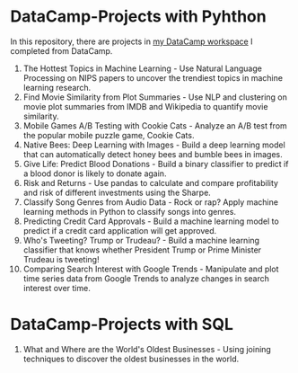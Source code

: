 # DataCamp-Projects with Pyhthon
In this repository, there are projects in [my DataCamp workspace](https://www.datacamp.com/profile/elifulkuk) I completed from DataCamp.
1. The Hottest Topics in Machine Learning - Use Natural Language Processing on NIPS papers to uncover the trendiest topics in machine learning research.
2. Find Movie Similarity from Plot Summaries - Use NLP and clustering on movie plot summaries from IMDB and Wikipedia to quantify movie similarity.
3. Mobile Games A/B Testing with Cookie Cats - Analyze an A/B test from the popular mobile puzzle game, Cookie Cats. 
4. Native Bees: Deep Learning with Images - Build a deep learning model that can automatically detect honey bees and bumble bees in images.
5. Give Life: Predict Blood Donations - Build a binary classifier to predict if a blood donor is likely to donate again.
6. Risk and Returns - Use pandas to calculate and compare profitability and risk of different investments using the Sharpe.
7. Classify Song Genres from Audio Data - Rock or rap? Apply machine learning methods in Python to classify songs into genres.
8. Predicting Credit Card Approvals - Build a machine learning model to predict if a credit card application will get approved.
9. Who's Tweeting? Trump or Trudeau? - Build a machine learning classifier that knows whether President Trump or Prime Minister Trudeau is tweeting!
10. Comparing Search Interest with Google Trends - Manipulate and plot time series data from Google Trends to analyze changes in search interest over time.

# DataCamp-Projects with SQL
1. What and Where are the World's Oldest Businesses - Using joining techniques to discover the oldest businesses in the world.
